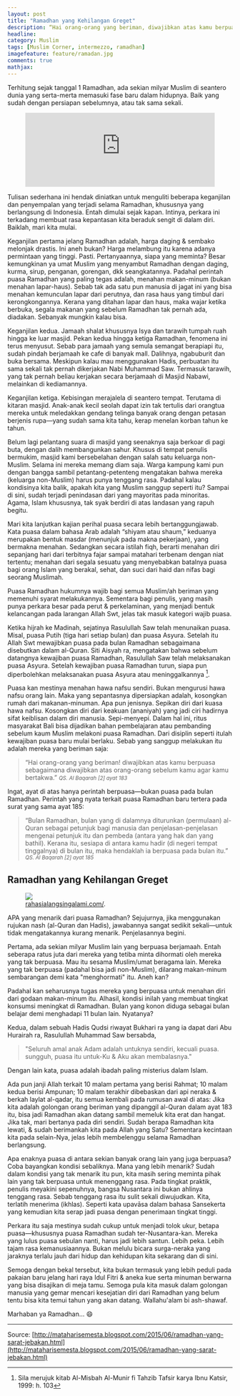 ```yaml
---
layout: post
title: "Ramadhan yang Kehilangan Greget"
description: “Hai orang-orang yang beriman, diwajibkan atas kamu berpuasa sebagaimana diwajibkan atas orang-orang sebelum kamu agar kamu bertakwa.”
headline: 
category: Muslim
tags: [Muslim Corner, intermezzo, ramadhan]
imagefeature: feature/ramadan.jpg
comments: true
mathjax: 
---
```


Terhitung sejak tanggal 1 Ramadhan, ada sekian milyar Muslim di seantero dunia yang serta-merta memasuki fase baru dalam hidupnya. Baik yang sudah dengan persiapan sebelumnya, atau tak sama sekali.

<figure>
<iframe width="100%" height="166" scrolling="no" frameborder="no" src="https://w.soundcloud.com/player/?url=https%3A//api.soundcloud.com/tracks/20102645&amp;color=0066cc&amp;auto_play=true&amp;hide_related=false&amp;show_comments=true&amp;show_user=true&amp;show_reposts=false"></iframe>
</figure>

Tulisan sederhana ini hendak diniatkan untuk menguliti beberapa keganjilan dan penyempalan yang terjadi selama Ramadhan, khususnya yang berlangsung di Indonesia. Entah dimulai sejak kapan. Intinya, perkara ini terkadang membuat rasa kepantasan kita beraduk sengit di dalam diri. Baiklah, mari kita mulai.

Keganjilan pertama jelang Ramadhan adalah, harga daging & sembako melonjak drastis. Ini aneh bukan? Harga melambung itu karena adanya permintaan yang tinggi. Pasti. Pertanyaannya, siapa yang meminta? Besar kemungkinan ya umat Muslim yang menyambut Ramadhan dengan daging, kurma, sirup, penganan, gorengan, dkk seangkatannya. Padahal perintah puasa Ramadhan yang paling tegas adalah, menahan makan-minum (bukan menahan lapar-haus). Sebab tak ada satu pun manusia di jagat ini yang bisa menahan kemunculan lapar dari perutnya, dan rasa haus yang timbul dari kerongkongannya. Kerana yang ditahan lapar dan haus, maka wajar ketika berbuka, segala makanan yang sebelum Ramadhan tak pernah ada, diadakan. Sebanyak mungkin kalau bisa.

Keganjilan kedua. Jamaah shalat khususnya Isya dan tarawih tumpah ruah hingga ke luar masjid. Pekan kedua hingga ketiga Ramadhan, fenomena ini terus menyusut. Sebab para jamaah yang semula semangat berapiapi itu, sudah pindah berjamaah ke cafe di banyak mall. Dalihnya, ngabuburit dan buka bersama. Meskipun kalau mau menggunakan Hadis, perbuatan itu sama sekali tak pernah dikerjakan Nabi Muhammad Saw. Termasuk tarawih, yang tak pernah beliau kerjakan secara berjamaah di Masjid Nabawi, melainkan di kediamannya.

Keganjilan ketiga. Kebisingan merajalela di seantero tempat. Terutama di kitaran masjid. Anak-anak kecil seolah dapat izin tak tertulis dari orangtua mereka untuk meledakkan gendang telinga banyak orang dengan petasan berjenis rupa—yang sudah sama kita tahu, kerap menelan korban tahun ke tahun.

Belum lagi pelantang suara di masjid yang seenaknya saja berkoar di pagi buta, dengan dalih membangunkan sahur. Khusus di tempat penulis bermukim, masjid kami bersebelahan dengan salah satu keluarga non-Muslim. Selama ini mereka memang diam saja. Warga kampung kami pun dengan bangga sambil petantang-petenteng mengatakan bahwa mereka (keluarga non-Muslim) harus punya tenggang rasa. Padahal kalau kondisinya kita balik, apakah kita yang Muslim sanggup seperti itu? Sampai di sini, sudah terjadi penindasan dari yang mayoritas pada minoritas. Agama, Islam khususnya, tak syak berdiri di atas landasan yang rapuh begitu.

Mari kita lanjutkan kajian perihal puasa secara lebih bertanggungjawab. Kata puasa dalam bahasa Arab adalah “shiyam atau shaum,” keduanya merupakan bentuk masdar (menunjuk pada makna pekerjaan), yang bermakna menahan. Sedangkan secara istilah fiqh, berarti menahan diri sepanjang hari dari terbitnya fajar sampai matahari terbenam dengan niat tertentu; menahan dari segala sesuatu yang menyebabkan batalnya puasa bagi orang Islam yang berakal, sehat, dan suci dari haid dan nifas bagi seorang Muslimah.

Puasa Ramadhan hukumnya wajib bagi semua Muslim/ah beriman yang memenuhi syarat melakukannya. Sementara bagi penulis, yang masih punya perkara besar pada perut &amp; perkelaminan, yang menjadi bentuk kelancangan pada larangan Allah Swt, jelas tak masuk kategori wajib puasa.

Ketika hijrah ke Madinah, sejatinya Rasulullah Saw telah menunaikan puasa. Misal, puasa Putih (tiga hari setiap bulan) dan puasa Asyura. Setelah itu Allah Swt mewajibkan puasa pada bulan Ramadhan sebagaimana disebutkan dalam al-Quran. Siti Aisyah ra, mengatakan bahwa sebelum datangnya kewajiban puasa Ramadhan, Rasulullah Saw telah melaksanakan puasa Asyura. Setelah kewajiban puasa Ramadhan turun, siapa pun diperbolehkan melaksanakan puasa Asyura atau meninggalkannya [^1].

Puasa kan mestinya menahan hawa nafsu sendiri. Bukan mengurusi hawa nafsu orang lain. Maka yang sepantasnya dipersiapkan adalah, kosongkan rumah dari makanan-minuman. Apa pun jenisnya. Sepikan diri dari kuasa hawa nafsu. Kosongkan diri dari keakuan (ananiyah) yang jadi ciri hadirnya sifat keiblisan dalam diri manusia. Sepi-menyepi. Dalam hal ini, ritus masyarakat Bali bisa dijadikan bahan pembelajaran atau pembanding sebelum kaum Muslim melakoni puasa Ramadhan. Dari disiplin seperti itulah kewajiban puasa baru mulai berlaku. Sebab yang sanggup melakukan itu adalah mereka yang beriman saja:

> “Hai orang-orang yang beriman! diwajibkan atas kamu berpuasa sebagaimana diwajibkan atas orang-orang sebelum kamu agar kamu bertakwa.”
> <small><cite title="QS. Al Baqarah [2] ayat 183">QS. Al Baqarah [2] ayat 183</cite></small>

Ingat, ayat di atas hanya perintah berpuasa—bukan puasa pada bulan Ramadhan. Perintah yang nyata terkait puasa Ramadhan baru tertera pada surat yang sama ayat 185:

> “Bulan Ramadhan, bulan yang di dalamnya diturunkan (permulaan) al-Quran sebagai petunjuk bagi manusia dan penjelasan-penjelasan mengenai petunjuk itu dan pembeda (antara yang hak dan yang bathil). Kerana itu, sesiapa di antara kamu hadir (di negeri tempat tinggalnya) di bulan itu, maka hendaklah ia berpuasa pada bulan itu.”
> <small><cite title="QS. Al Baqarah [2] ayat 185">QS. Al Baqarah [2] ayat 185</cite></small>

## Ramadhan yang Kehilangan Greget ##

<figure>
	<a href="http://www.rahasialangsingalami.com/wp-content/uploads/2015/06/Tips-Menurunkan-Berat-Badan-Pada-Bulan-Puasa.jpg"><img src="http://www.rahasialangsingalami.com/wp-content/uploads/2015/06/Tips-Menurunkan-Berat-Badan-Pada-Bulan-Puasa.jpg"></a>
	<figcaption><a href="http://www.rahasialangsingalami.com/tips-menurunkan-berat-badan-pada-bulan-puasa-dengan-cepat-dan-aman/" data-toggle="tooltip" title="http://www.rahasialangsingalami.com/">rahasialangsingalami.com/</a>.</figcaption>
</figure>


APA yang menarik dari puasa Ramadhan? Sejujurnya, jika menggunakan rujukan nash (al-Quran dan Hadis), jawabannya sangat sedikit sekali—untuk tidak mengatakannya kurang menarik. Penjelasannya begini.

Pertama, ada sekian milyar Muslim lain yang berpuasa berjamaah. Entah seberapa ratus juta dari mereka yang tetiba minta dihormati oleh mereka yang tak berpuasa. Mau itu sesama Muslim/umat beragama lain. Mereka yang tak berpuasa (padahal bisa jadi non-Muslim), dilarang makan-minum sembarangan demi kata "menghormati" itu. Aneh kan?

Padahal kan seharusnya tugas mereka yang berpuasa untuk menahan diri dari godaan makan-minum itu. Alhasil, kondisi inilah yang membuat tingkat konsumsi meningkat di Ramadhan. Bulan yang konon diduga sebagai bulan belajar demi menghadapi 11 bulan lain. Nyatanya?

Kedua, dalam sebuah Hadis Qudsi riwayat Bukhari ra yang ia dapat dari Abu Hurairah ra, Rasulullah Muhammad Saw bersabda,

> "Seluruh amal anak Adam adalah untuknya sendiri, kecuali puasa. sungguh, puasa itu untuk-Ku &amp; Aku akan membalasnya."

Dengan lain kata, puasa adalah ibadah paling misterius dalam Islam.

Ada pun janji Allah terkait 10 malam pertama yang berisi Rahmat; 10 malam kedua berisi Ampunan; 10 malam terakhir dibebaskan dari api neraka &amp; berkah laylat al-qadar, itu semua kembali pada rumusan awal di atas: Jika kita adalah golongan orang beriman yang dipanggil al-Quran dalam ayat 183 itu, bisa jadi Ramadhan akan datang sambil memeluk kita erat dan hangat. Jika tak, mari bertanya pada diri sendiri. Sudah berapa Ramadhan kita lewati, &amp; sudah berimankah kita pada Allah yang Satu? Sementara kecintaan kita pada selain-Nya, jelas lebih membelenggu selama Ramadhan berlangsung.

Apa enaknya puasa di antara sekian banyak orang lain yang juga berpuasa? Coba bayangkan kondisi sebaliknya. Mana yang lebih menarik? Sudah dalam kondisi yang tak menarik itu pun, kita masih sering meminta pihak lain yang tak berpuasa untuk menenggang rasa. Pada tingkat praktik, penulis meyakini sepenuhnya, bangsa Nusantara ini bukan ahlinya tenggang rasa. Sebab tenggang rasa itu sulit sekali diwujudkan. Kita, terlatih menerima (ikhlas). Seperti kata upavāsa dalam bahasa Sansekerta yang kemudian kita serap jadi puasa dengan penerimaan tingkat tinggi.

Perkara itu saja mestinya sudah cukup untuk menjadi tolok ukur, betapa puasa—khususnya puasa Ramadhan sudah ter-Nusantara-kan. Mereka yang lulus puasa sebulan nanti, harus jadi lebih santun. Lebih peka. Lebih tajam rasa kemanusiaannya. Bukan melulu bicara surga-neraka yang jaraknya terlalu jauh dari hidup dan kehidupan kita sekarang dan di sini.

Semoga dengan bekal tersebut, kita bukan termasuk yang lebih peduli pada pakaian baru jelang hari raya Idul Fitri &amp; aneka kue serta minuman berwarna yang bisa disajikan di meja tamu. Semoga pula kita masuk dalam golongan manusia yang gemar mencari kesejatian diri dari Ramadhan yang belum tentu bisa kita temui tahun yang akan datang. Wallahu'alam bi ash-shawaf.

Marhaban ya Ramadhan... 😄


[^1]: Sila merujuk kitab Al-Misbah Al-Munir fi Tahzib Tafsir karya Ibnu Katsir, 1999: h. 103

----------

Source: [http://mataharisemesta.blogspot.com/2015/06/ramadhan-yang-sarat-jebakan.html](http://mataharisemesta.blogspot.com/2015/06/ramadhan-yang-sarat-jebakan.html)
